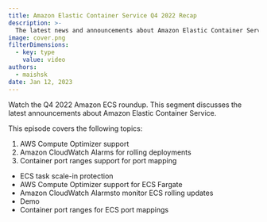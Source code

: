 ```yaml
---
title: Amazon Elastic Container Service Q4 2022 Recap
description: >-
  The latest news and announcements about Amazon Elastic Container Service, for Q4 2022
image: cover.png
filterDimensions:
  - key: type
    value: video
authors:
  - maishsk
date: Jan 12, 2023
---
```


Watch the Q4 2022 Amazon ECS roundup. This segment discusses the latest announcements about Amazon Elastic Container Service.

<youtube id="Osi9Nmj3C9Y" />

This episode covers the following topics:

1. AWS Compute Optimizer support
2. Amazon CloudWatch Alarms for rolling deployments
3. Container port ranges support for port mapping

- ECS task scale-in protection
- AWS Compute Optimizer support for ECS Fargate
- Amazon CloudWatch Alarmsto monitor ECS rolling updates
- Demo
- Container port ranges for ECS port mappings